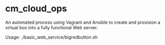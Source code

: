 # cm_cloud_ops

An automated process using Vagrant and Ansible to create and provision a virtual box into a fully functional Web server. 

Usage: ./basic_web_service/bigredbutton.sh
